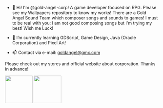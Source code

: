 - 👋 Hi! I'm @gold-angel-corp! A game developer focused on RPG. Please see my Wallpapers repository to know my works! There are a Gold Angel Sound Team which composer songs and sounds
  to games! I must to be real with you: I am not good composing songs but I'm trying my best! Wish me Luck!
  
- 🌱 I’m currently learning GDScript, Game Design, Java (Oracle Corporation) and Pixel Art!
  
- 📫 Contact via e-mail: goldangel@gmx.com

Please check out my stores and official website about corporation. Thanks in advance!

<img src="https://i.ibb.co/KKsK2Y1/Gold-Angel-Titania-Gold-Angel-Sound-Team.png" width="90px" height="90px" float="left"  /> <img src="https://i.ibb.co/LQNz3M6/Gold-Angel-Titania-Gold-Moon-Rod.png" width="90px" height="90px" float="left" />
